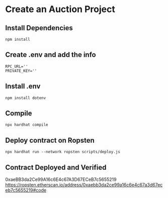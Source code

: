 # Create an Auction Project

## Install Dependencies

```shell
npm install
```

## Create .env and add the info

```shell
RPC_URL=''
PRIVATE_KEY=''
```

## Install .env

```shell
npm install dotenv
```

## Compile

```shell
npx hardhat compile
```

## Deploy contract on Ropsten

```shell
npx hardhat run --network ropsten scripts/deploy.js  
```
## Contract Deployed and Verified

0xaeBB3da2Ce99A16c6E4c67A3D67ECeB7c5655219
https://ropsten.etherscan.io/address/0xaebb3da2ce99a16c6e4c67a3d67eceb7c5655219#code
